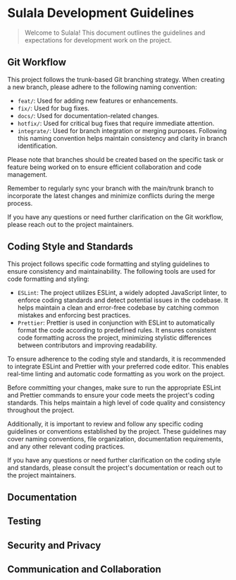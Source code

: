 # Sulala Development Guidelines

> Welcome to Sulala! This document outlines the guidelines and expectations for development work on the project.

## Git Workflow

This project follows the trunk-based Git branching strategy. When creating a new branch, please adhere to the following naming convention:

- `feat/`: Used for adding new features or enhancements.
- `fix/`: Used for bug fixes.
- `docs/`: Used for documentation-related changes.
- `hotfix/`: Used for critical bug fixes that require immediate attention.
- `integrate/`: Used for branch integration or merging purposes.
  Following this naming convention helps maintain consistency and clarity in branch identification.

Please note that branches should be created based on the specific task or feature being worked on to ensure efficient collaboration and code management.

Remember to regularly sync your branch with the main/trunk branch to incorporate the latest changes and minimize conflicts during the merge process.

If you have any questions or need further clarification on the Git workflow, please reach out to the project maintainers.

## Coding Style and Standards

This project follows specific code formatting and styling guidelines to ensure consistency and maintainability. The following tools are used for code formatting and styling:

- `ESLint`: The project utilizes ESLint, a widely adopted JavaScript linter, to enforce coding standards and detect potential issues in the codebase. It helps maintain a clean and error-free codebase by catching common mistakes and enforcing best practices.
- `Prettier`: Prettier is used in conjunction with ESLint to automatically format the code according to predefined rules. It ensures consistent code formatting across the project, minimizing stylistic differences between contributors and improving readability.

To ensure adherence to the coding style and standards, it is recommended to integrate ESLint and Prettier with your preferred code editor. This enables real-time linting and automatic code formatting as you work on the project.

Before committing your changes, make sure to run the appropriate ESLint and Prettier commands to ensure your code meets the project's coding standards. This helps maintain a high level of code quality and consistency throughout the project.

Additionally, it is important to review and follow any specific coding guidelines or conventions established by the project. These guidelines may cover naming conventions, file organization, documentation requirements, and any other relevant coding practices.

If you have any questions or need further clarification on the coding style and standards, please consult the project's documentation or reach out to the project maintainers.

## Documentation

## Testing

## Security and Privacy

## Communication and Collaboration
